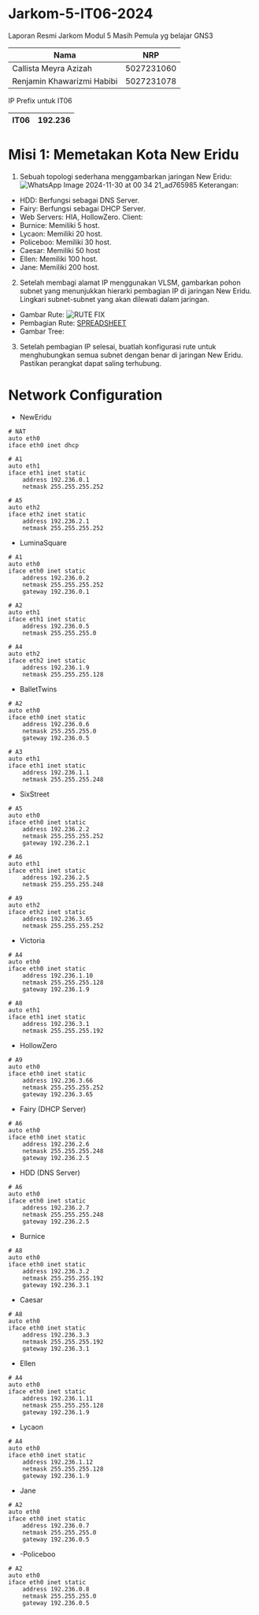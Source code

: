 # Jarkom-5-IT06-2024

Laporan Resmi Jarkom Modul 5
Masih Pemula yg belajar GNS3

| Nama | NRP |
| ---- | ---- |
| Callista Meyra Azizah | 5027231060 |
| Renjamin Khawarizmi Habibi | 5027231078 |

IP Prefix untuk IT06

| IT06 | 192.236 |
|----|----|

# Misi 1: Memetakan Kota New Eridu
1.  Sebuah topologi sederhana menggambarkan jaringan New Eridu:
![WhatsApp Image 2024-11-30 at 00 34 21_ad765985](https://github.com/user-attachments/assets/9d1971dc-1ee9-47e4-978b-05df8e661ad3)
Keterangan:
- HDD: Berfungsi sebagai DNS Server.
- Fairy: Berfungsi sebagai DHCP Server.
- Web Servers: HIA, HollowZero.
Client:
- Burnice: Memiliki 5 host.
- Lycaon: Memiliki 20 host.
- Policeboo: Memiliki 30 host.
- Caesar: Memiliki 50 host
- Ellen: Memiliki 100 host.
- Jane: Memiliki 200 host.

2. Setelah membagi alamat IP menggunakan VLSM, gambarkan pohon subnet yang menunjukkan hierarki pembagian IP di jaringan New Eridu. Lingkari subnet-subnet yang akan dilewati dalam jaringan.
- Gambar Rute:
![RUTE FIX](https://github.com/user-attachments/assets/925ab161-8bff-4a33-8075-caaab7189d68)
- Pembagian Rute: [SPREADSHEET](https://docs.google.com/spreadsheets/d/1zI3OmMxX0yAr5VX4vVDV8RhfkD-QKsDZj-OfU2oCOCw/edit?gid=671499381#gid=671499381)
- Gambar Tree:
3. Setelah pembagian IP selesai, buatlah konfigurasi rute untuk menghubungkan semua subnet dengan benar di jaringan New Eridu. Pastikan perangkat dapat saling terhubung.
# Network Configuration

- NewEridu
```
# NAT
auto eth0
iface eth0 inet dhcp

# A1
auto eth1
iface eth1 inet static
    address 192.236.0.1
    netmask 255.255.255.252

# A5
auto eth2
iface eth2 inet static
    address 192.236.2.1
    netmask 255.255.255.252
```

- LuminaSquare
```
# A1
auto eth0
iface eth0 inet static
    address 192.236.0.2
    netmask 255.255.255.252
    gateway 192.236.0.1

# A2
auto eth1
iface eth1 inet static
    address 192.236.0.5
    netmask 255.255.255.0

# A4
auto eth2
iface eth2 inet static
    address 192.236.1.9
    netmask 255.255.255.128
```
- BalletTwins
```
# A2
auto eth0
iface eth0 inet static
    address 192.236.0.6
    netmask 255.255.255.0
    gateway 192.236.0.5

# A3
auto eth1
iface eth1 inet static
    address 192.236.1.1
    netmask 255.255.255.248
```
- SixStreet
```
# A5
auto eth0
iface eth0 inet static
    address 192.236.2.2
    netmask 255.255.255.252
    gateway 192.236.2.1

# A6
auto eth1
iface eth1 inet static
    address 192.236.2.5
    netmask 255.255.255.248

# A9
auto eth2
iface eth2 inet static
    address 192.236.3.65
    netmask 255.255.255.252
```    
- Victoria
```
# A4
auto eth0
iface eth0 inet static
    address 192.236.1.10
    netmask 255.255.255.128
    gateway 192.236.1.9

# A8
auto eth1
iface eth1 inet static
    address 192.236.3.1
    netmask 255.255.255.192
```    
- HollowZero
```
# A9
auto eth0
iface eth0 inet static
    address 192.236.3.66
    netmask 255.255.255.252
    gateway 192.236.3.65
 ```   
- Fairy (DHCP Server)
```
# A6
auto eth0
iface eth0 inet static
    address 192.236.2.6
    netmask 255.255.255.248
    gateway 192.236.2.5
```    
- HDD (DNS Server)
```
# A6
auto eth0
iface eth0 inet static
    address 192.236.2.7
    netmask 255.255.255.248
    gateway 192.236.2.5
```    
- Burnice
```
# A8
auto eth0
iface eth0 inet static
    address 192.236.3.2
    netmask 255.255.255.192
    gateway 192.236.3.1
 ```   
- Caesar
```
# A8
auto eth0
iface eth0 inet static
    address 192.236.3.3
    netmask 255.255.255.192
    gateway 192.236.3.1
```    
- Ellen
```
# A4
auto eth0
iface eth0 inet static
    address 192.236.1.11
    netmask 255.255.255.128
    gateway 192.236.1.9
```    
- Lycaon
```
# A4
auto eth0
iface eth0 inet static
    address 192.236.1.12
    netmask 255.255.255.128
    gateway 192.236.1.9
 ```   
- Jane
```
# A2
auto eth0
iface eth0 inet static
    address 192.236.0.7
    netmask 255.255.255.0
    gateway 192.236.0.5
```    
- -Policeboo
```
# A2
auto eth0
iface eth0 inet static
    address 192.236.0.8
    netmask 255.255.255.0
    gateway 192.236.0.5
```
